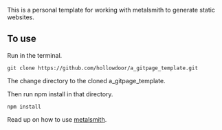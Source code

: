 This is a personal template for working with metalsmith to generate static websites.

To use
----

Run in the terminal.

`git clone https://github.com/hollowdoor/a_gitpage_template.git`

The change directory to the cloned a_gitpage_template.

Then run npm install in that directory.

`npm install`

Read up on how to use [metalsmith](http://www.metalsmith.io/).
